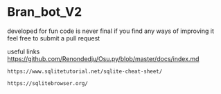 # Bran_bot_V2

developed for fun code is never final if you find any ways of improving it feel free to submit a pull request

useful links
	https://github.com/Renondedju/Osu.py/blob/master/docs/index.md
	
	https://www.sqlitetutorial.net/sqlite-cheat-sheet/
	
	https://sqlitebrowser.org/
	
	
